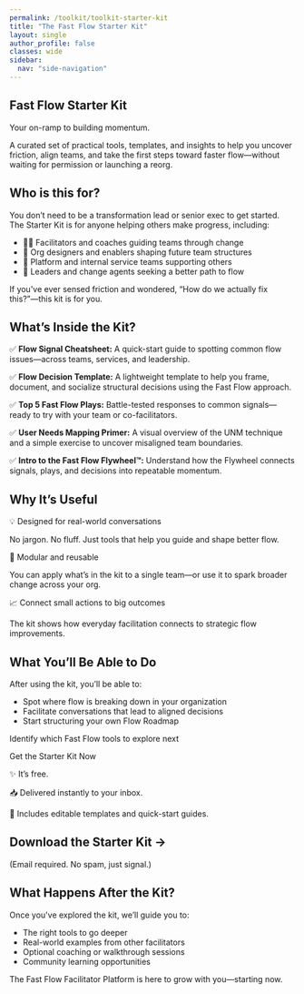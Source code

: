 ```yaml
---
permalink: /toolkit/toolkit-starter-kit
title: "The Fast Flow Starter Kit"
layout: single
author_profile: false
classes: wide
sidebar:
  nav: "side-navigation"
---
```


## Fast Flow Starter Kit

Your on-ramp to building momentum.

A curated set of practical tools, templates, and insights to help you uncover friction, align teams, and take the first steps toward faster flow—without waiting for permission or launching a reorg.

## Who is this for?

You don’t need to be a transformation lead or senior exec to get started.
The Starter Kit is for anyone helping others make progress, including:

- 👩‍🏫 Facilitators and coaches guiding teams through change
- 🧭 Org designers and enablers shaping future team structures
- 🧱 Platform and internal service teams supporting others
- 🧠 Leaders and change agents seeking a better path to flow

If you've ever sensed friction and wondered, “How do we actually fix this?”—this kit is for you.

## What’s Inside the Kit?

✅ **Flow Signal Cheatsheet:** A quick-start guide to spotting common flow issues—across teams, services, and leadership.

✅ **Flow Decision Template:** A lightweight template to help you frame, document, and socialize structural decisions using the Fast Flow approach.

✅ **Top 5 Fast Flow Plays:** Battle-tested responses to common signals—ready to try with your team or co-facilitators.

✅ **User Needs Mapping Primer:** A visual overview of the UNM technique and a simple exercise to uncover misaligned team boundaries.

✅ **Intro to the Fast Flow Flywheel™️:** Understand how the Flywheel connects signals, plays, and decisions into repeatable momentum.

## Why It’s Useful

💡 Designed for real-world conversations

No jargon. No fluff. Just tools that help you guide and shape better flow.

🔁 Modular and reusable

You can apply what’s in the kit to a single team—or use it to spark broader change across your org.

📈 Connect small actions to big outcomes

The kit shows how everyday facilitation connects to strategic flow improvements.

## What You’ll Be Able to Do

After using the kit, you’ll be able to:

- Spot where flow is breaking down in your organization
- Facilitate conversations that lead to aligned decisions
- Start structuring your own Flow Roadmap

Identify which Fast Flow tools to explore next

Get the Starter Kit Now

✨ It’s free.

📥 Delivered instantly to your inbox.

🚀 Includes editable templates and quick-start guides.

## Download the Starter Kit →

<script async data-uid="def0362303" src="https://conjurer.kit.com/def0362303/index.js"></script>

(Email required. No spam, just signal.)

## What Happens After the Kit?

Once you've explored the kit, we’ll guide you to:

- The right tools to go deeper
- Real-world examples from other facilitators
- Optional coaching or walkthrough sessions
- Community learning opportunities

The Fast Flow Facilitator Platform is here to grow with you—starting now.
